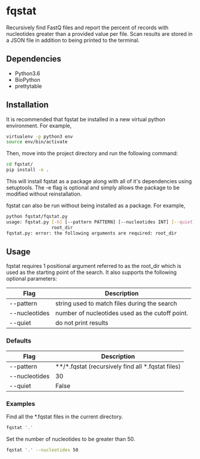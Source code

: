 # fqstat
Recursively find FastQ files and report the percent of records with nucleotides greater than a provided value per file. Scan results are stored in a JSON file in addition to being printed to the terminal.

## Dependencies
* Python3.6
* BioPython
* prettytable

## Installation
It is recommended that fqstat be installed in a new virtual python environment. For example,
```bash
virtualenv -p python3 env
source env/bin/activate
```
Then, move into the project directory and run the following command:
```bash
cd fqstat/
pip install -e .
```
This will install fqstat as a package along with all of it's dependencies using setuptools. The -e flag is optional and simply allows the package to be modified without reinstallation.

fqstat can also be run without being installed as a package. For example,
```bash
python fqstat/fqstat.py
usage: fqstat.py [-h] [--pattern PATTERN] [--nucleotides INT] [--quiet]
                 root_dir
fqstat.py: error: the following arguments are required: root_dir
```

## Usage
fqstat requires 1 positional argument referred to as the root_dir which is used as the starting point of the search. It also supports the following optional parameters:

| Flag          | Description                                     |
| ------------- | ----------------------------------------------- |
| --pattern     | string used to match files during the search    |
| --nucleotides | number of nucleotides used as the cutoff point. |
| --quiet       | do not print results                            |

### Defaults

| Flag          | Description                                         |
| ------------- | --------------------------------------------------- |
| --pattern     | **/\*.fqstat (recursively find all \*.fqstat files) |
| --nucleotides | 30                                                  |
| --quiet       | False                                               |

### Examples
Find all the \*.fqstat files in the current directory.
```bash
fqstat '.'
```

Set the number of nucleotides to be greater than 50.
```bash
fqstat '.' --nucleotides 50
```

